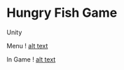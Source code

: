 # Hungry Fish Game
Unity

Menu
! [alt text](https://raw.githubusercontent.com/nguyentu43/hungryfish/master/screenshoot-1.jpg)

In Game
! [alt text](https://raw.githubusercontent.com/nguyentu43/hungryfish/master/screenshoot-2.jpg)
